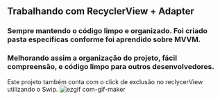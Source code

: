 ## Trabalhando com RecyclerView + Adapter
### Sempre mantendo o código limpo e organizado. Foi criado pasta específicas conforme foi aprendido sobre MVVM. 
### Melhorando assim a organização do projeto, fácil compreensão, e código limpo para outros desenvolvedores.
Este projeto também conta com o click de exclusão no reclycerView utilizando o Swip.
![ezgif com-gif-maker](https://user-images.githubusercontent.com/92765775/150681138-c7579b39-6ab8-487d-8582-e0e760043f68.gif)
